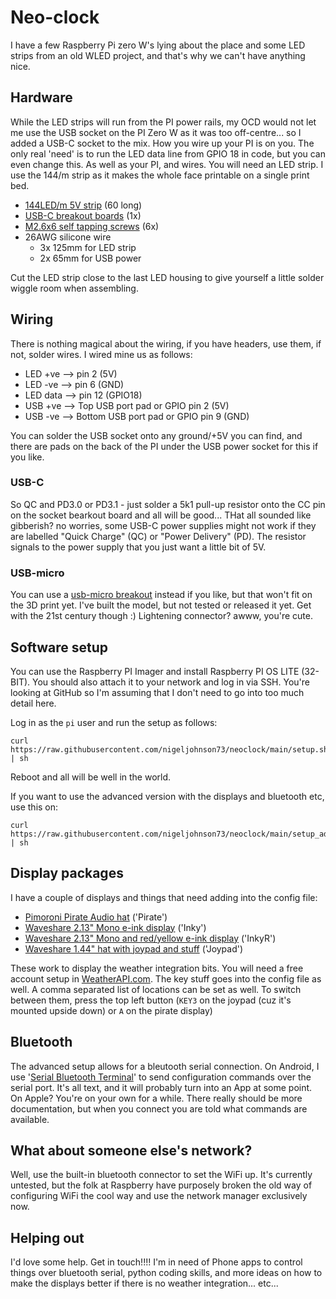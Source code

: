 # Neo-clock
I have a few Raspberry Pi zero W's lying about the place and some LED strips from an old WLED project, and that's why we can't have anything nice.

## Hardware
While the LED strips will run from the PI power rails, my OCD would not let me use the USB socket on the PI Zero W as it was too off-centre... so I added a USB-C socket to the mix. How you wire up your PI is on you. The only real 'need' is to run the LED data line from GPIO 18 in code, but you can even change this. As well as your PI, and wires. You will need an LED strip. I use the 144/m strip as it makes the whole face printable on a single print bed.

* [144LED/m 5V strip](https://www.amazon.co.uk/dp/B088KJPXVB) (60 long)
* [USB-C breakout boards](https://www.amazon.co.uk/dp/B0D2HJZ2V9) (1x)
* [M2.6x6 self tapping screws](https://www.amazon.co.uk/dp/B087X76NXF) (6x)
* 26AWG silicone wire
   * 3x 125mm for LED strip
   * 2x 65mm for USB power

Cut the LED strip close to the last LED housing to give yourself a little solder wiggle room when assembling.

## Wiring
There is nothing magical about the wiring, if you have headers, use them, if not, solder wires. I wired mine us as follows:

* LED +ve --> pin 2 (5V)
* LED -ve --> pin 6 (GND)
* LED data --> pin 12 (GPIO18)
* USB +ve --> Top USB port pad or GPIO pin 2 (5V)
* USB -ve --> Bottom USB port pad or GPIO pin 9 (GND)

You can solder the USB socket onto any ground/+5V you can find, and there are pads on the back of the PI under the USB power socket for this if you like.

### USB-C
So QC and PD3.0 or PD3.1 - just solder a 5k1 pull-up resistor onto the CC pin on the socket bearkout board and all will be good... THat all sounded like gibberish? no worries, some USB-C power supplies might not work if they are labelled "Quick Charge" (QC) or "Power Delivery" (PD). The resistor signals to the power supply that you just want a little bit of 5V.

### USB-micro
You can use a [usb-micro breakout](https://www.amazon.co.uk/dp/B08DCZRXXS) instead if you like, but that won't fit on the 3D print yet. I've built the model, but not tested or released it yet. Get with the 21st century though :) Lightening connector? awww, you're cute.

## Software setup
You can use the Raspberry PI Imager and install Raspberry PI OS LITE (32-BIT). You should also attach it to your network and log in via SSH. You're looking at GitHub so I'm assuming that I don't need to go into too much detail here.

Log in as the `pi` user and run the setup as follows:

    curl https://raw.githubusercontent.com/nigeljohnson73/neoclock/main/setup.sh | sh

Reboot and all will be well in the world.

If you want to use the advanced version with the displays and bluetooth etc, use this on:

    curl https://raw.githubusercontent.com/nigeljohnson73/neoclock/main/setup_adv.sh | sh

## Display packages
I have a couple of displays and things that need adding into the config file:

* [Pimoroni Pirate Audio hat](https://shop.pimoroni.com/products/pirate-audio-mini-speaker?variant=31189753692243) ('Pirate')
* [Waveshare 2.13" Mono e-ink display](https://www.amazon.co.uk/dp/B07J3FHJVP) ('Inky')
* [Waveshare 2.13" Mono and red/yellow e-ink display](https://www.amazon.co.uk/dp/B075FR81WL) ('InkyR')
* [Waveshare 1.44" hat with joypad and stuff](https://www.amazon.co.uk/dp/B077YK8161) ('Joypad')

These work to display the weather integration bits. You will need a free account setup in [WeatherAPI.com](https://www.weatherapi.com/). The key stuff goes into the config file as well. A comma separated list of locations can be set as well. To switch between them, press the top left button (`KEY3` on the joypad (cuz it's mounted upside down) or `A` on the pirate display)

## Bluetooth
The advanced setup allows for a bleutooth serial connection. On Android, I use '[Serial Bluetooth Terminal](https://play.google.com/store/apps/details?id=de.kai_morich.serial_bluetooth_terminal)' to send configuration commands over the serial port. It's all text, and it will probably turn into an App at some point. On Apple? You're on your own for a while. There really should be more documentation, but when you connect you are told what commands are available.

## What about someone else's network?
Well, use the built-in bluetooth connector to set the WiFi up. It's currently untested, but the folk at Raspberry have purposely broken the old way of configuring WiFi the cool way and use the network manager exclusively now.

## Helping out
I'd love some help. Get in touch!!!! I'm in need of Phone apps to control things over bluetooth serial, python coding skills, and more ideas on how to make the displays better if there is no weather integration... etc...